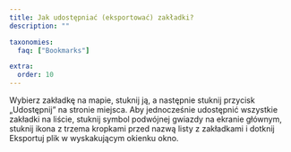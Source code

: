 ```yaml
---
title: Jak udostępniać (eksportować) zakładki?
description: ""

taxonomies:
  faq: ["Bookmarks"]

extra:
  order: 10
---
```


Wybierz zakładkę na mapie, stuknij ją, a następnie stuknij przycisk „Udostępnij” na stronie miejsca. Aby jednocześnie udostępnić wszystkie zakładki na liście, stuknij symbol podwójnej gwiazdy na ekranie głównym, stuknij ikona z trzema kropkami przed nazwą listy z zakładkami i dotknij Eksportuj plik w wyskakującym okienku okno.
